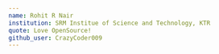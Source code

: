 ```yaml
---
name: Rohit R Nair
institution: SRM Institue of Science and Technology, KTR
quote: Love OpenSource!
github_user: CrazyCoder009
---
```

